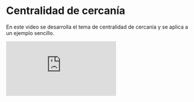# Centralidad de cercanía

En este video se desarrolla el tema de centralidad de cercanía y se aplica a un ejemplo sencillo.

<div class="iframe-container-out">
	<div class="iframe-container-in">
		<iframe src="https://www.youtube.com/embed/PkuogjlLIQA" title="YouTube video player" frameborder="0" allow="accelerometer; autoplay; clipboard-write; encrypted-media; gyroscope; picture-in-picture" allowfullscreen></iframe>
	</div>
</div>
